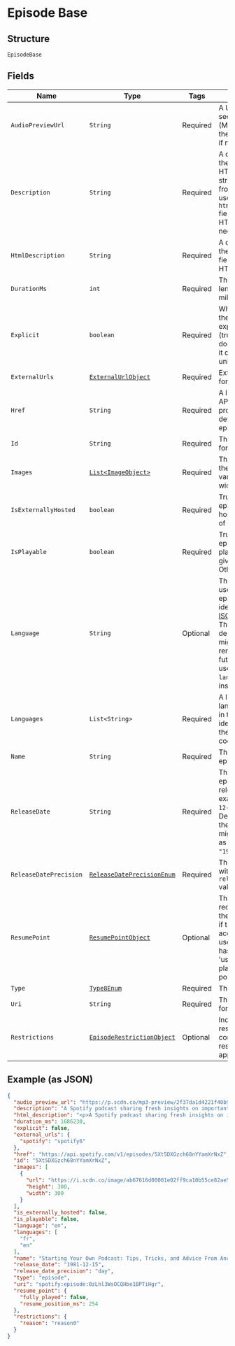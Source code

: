 
# Episode Base

## Structure

`EpisodeBase`

## Fields

| Name | Type | Tags | Description | Getter | Setter |
|  --- | --- | --- | --- | --- | --- |
| `AudioPreviewUrl` | `String` | Required | A URL to a 30 second preview (MP3 format) of the episode. `null` if not available. | String getAudioPreviewUrl() | setAudioPreviewUrl(String audioPreviewUrl) |
| `Description` | `String` | Required | A description of the episode. HTML tags are stripped away from this field, use `html_description` field in case HTML tags are needed. | String getDescription() | setDescription(String description) |
| `HtmlDescription` | `String` | Required | A description of the episode. This field may contain HTML tags. | String getHtmlDescription() | setHtmlDescription(String htmlDescription) |
| `DurationMs` | `int` | Required | The episode length in milliseconds. | int getDurationMs() | setDurationMs(int durationMs) |
| `Explicit` | `boolean` | Required | Whether or not the episode has explicit content (true = yes it does; false = no it does not OR unknown). | boolean getExplicit() | setExplicit(boolean explicit) |
| `ExternalUrls` | [`ExternalUrlObject`](../../doc/models/external-url-object.md) | Required | External URLs for this episode. | ExternalUrlObject getExternalUrls() | setExternalUrls(ExternalUrlObject externalUrls) |
| `Href` | `String` | Required | A link to the Web API endpoint providing full details of the episode. | String getHref() | setHref(String href) |
| `Id` | `String` | Required | The [Spotify ID](/documentation/web-api/concepts/spotify-uris-ids) for the episode. | String getId() | setId(String id) |
| `Images` | [`List<ImageObject>`](../../doc/models/image-object.md) | Required | The cover art for the episode in various sizes, widest first. | List<ImageObject> getImages() | setImages(List<ImageObject> images) |
| `IsExternallyHosted` | `boolean` | Required | True if the episode is hosted outside of Spotify's CDN. | boolean getIsExternallyHosted() | setIsExternallyHosted(boolean isExternallyHosted) |
| `IsPlayable` | `boolean` | Required | True if the episode is playable in the given market. Otherwise false. | boolean getIsPlayable() | setIsPlayable(boolean isPlayable) |
| `Language` | `String` | Optional | The language used in the episode, identified by a [ISO 639](https://en.wikipedia.org/wiki/ISO_639) code. This field is deprecated and might be removed in the future. Please use the `languages` field instead. | String getLanguage() | setLanguage(String language) |
| `Languages` | `List<String>` | Required | A list of the languages used in the episode, identified by their [ISO 639-1](https://en.wikipedia.org/wiki/ISO_639) code. | List<String> getLanguages() | setLanguages(List<String> languages) |
| `Name` | `String` | Required | The name of the episode. | String getName() | setName(String name) |
| `ReleaseDate` | `String` | Required | The date the episode was first released, for example `"1981-12-15"`. Depending on the precision, it might be shown as `"1981"` or `"1981-12"`. | String getReleaseDate() | setReleaseDate(String releaseDate) |
| `ReleaseDatePrecision` | [`ReleaseDatePrecisionEnum`](../../doc/models/release-date-precision-enum.md) | Required | The precision with which `release_date` value is known. | ReleaseDatePrecisionEnum getReleaseDatePrecision() | setReleaseDatePrecision(ReleaseDatePrecisionEnum releaseDatePrecision) |
| `ResumePoint` | [`ResumePointObject`](../../doc/models/resume-point-object.md) | Optional | The user's most recent position in the episode. Set if the supplied access token is a user token and has the scope 'user-read-playback-position'. | ResumePointObject getResumePoint() | setResumePoint(ResumePointObject resumePoint) |
| `Type` | [`Type8Enum`](../../doc/models/type-8-enum.md) | Required | The object type. | Type8Enum getType() | setType(Type8Enum type) |
| `Uri` | `String` | Required | The [Spotify URI](/documentation/web-api/concepts/spotify-uris-ids) for the episode. | String getUri() | setUri(String uri) |
| `Restrictions` | [`EpisodeRestrictionObject`](../../doc/models/episode-restriction-object.md) | Optional | Included in the response when a content restriction is applied. | EpisodeRestrictionObject getRestrictions() | setRestrictions(EpisodeRestrictionObject restrictions) |

## Example (as JSON)

```json
{
  "audio_preview_url": "https://p.scdn.co/mp3-preview/2f37da1d4221f40b9d1a98cd191f4d6f1646ad17",
  "description": "A Spotify podcast sharing fresh insights on important topics of the moment—in a way only Spotify can. You’ll hear from experts in the music, podcast and tech industries as we discover and uncover stories about our work and the world around us.\n",
  "html_description": "<p>A Spotify podcast sharing fresh insights on important topics of the moment—in a way only Spotify can. You’ll hear from experts in the music, podcast and tech industries as we discover and uncover stories about our work and the world around us.</p>\n",
  "duration_ms": 1686230,
  "explicit": false,
  "external_urls": {
    "spotify": "spotify6"
  },
  "href": "https://api.spotify.com/v1/episodes/5Xt5DXGzch68nYYamXrNxZ",
  "id": "5Xt5DXGzch68nYYamXrNxZ",
  "images": [
    {
      "url": "https://i.scdn.co/image/ab67616d00001e02ff9ca10b55ce82ae553c8228\n",
      "height": 300,
      "width": 300
    }
  ],
  "is_externally_hosted": false,
  "is_playable": false,
  "language": "en",
  "languages": [
    "fr",
    "en"
  ],
  "name": "Starting Your Own Podcast: Tips, Tricks, and Advice From Anchor Creators\n",
  "release_date": "1981-12-15",
  "release_date_precision": "day",
  "type": "episode",
  "uri": "spotify:episode:0zLhl3WsOCQHbe1BPTiHgr",
  "resume_point": {
    "fully_played": false,
    "resume_position_ms": 254
  },
  "restrictions": {
    "reason": "reason0"
  }
}
```

